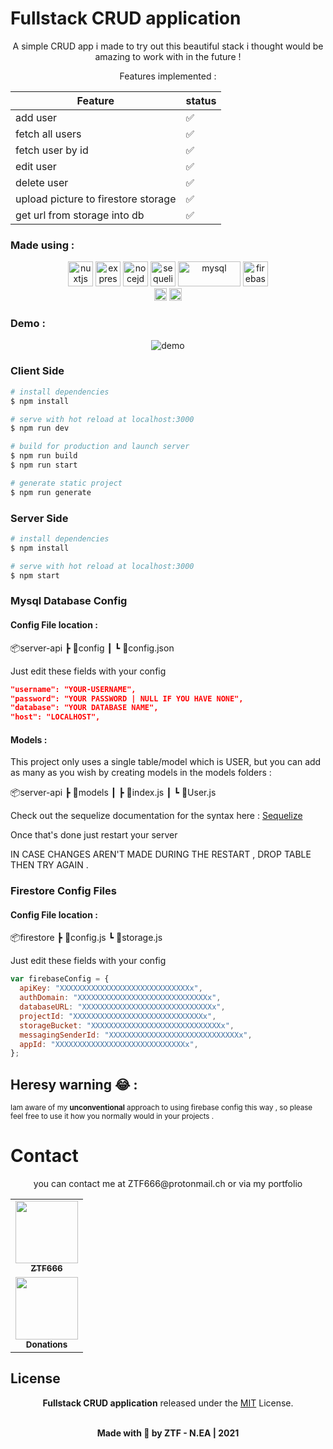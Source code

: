 # Fullstack CRUD application

<div align="center">
A simple CRUD app i made to try out this beautiful stack i thought would be amazing to work with in the future !

Features implemented :

| Feature                             | status |
| ----------------------------------- | ------ |
| add user                            | ✅     |
| fetch all users                     | ✅     |
| fetch user by id                    | ✅     |
| edit user                           | ✅     |
| delete user                         | ✅     |
| upload picture to firestore storage | ✅     |
| get url from storage into db        | ✅     |

</div>

### Made using :

<div align="center">
    <img src="https://www.vectorlogo.zone/logos/nuxtjs/nuxtjs-icon.svg" alt="nuxtjs" width="40" height="40"/>
    <img src="https://www.vectorlogo.zone/logos/expressjs/expressjs-icon.svg" alt="express" width="40" height="40"/>
    <img src="https://www.vectorlogo.zone/logos/nodejs/nodejs-icon.svg" alt="nocejd" width="40" height="40"/>
    <img src="https://www.vectorlogo.zone/logos/sequelizejs/sequelizejs-icon.svg" alt="sequelize" width="40" height="40"/>
    <img src="https://www.vectorlogo.zone/logos/mysql/mysql-horizontal.svg" alt="mysql" width="100" height="40"/>
    <img src="https://www.vectorlogo.zone/logos/firebase/firebase-icon.svg" alt="firebase" width="40" height="40"/>
    <br>
     <img src="https://www.vectorlogo.zone/logos/vuejs/vuejs-icon.svg" alt="vuejs" width="20" height="20"/>
    <img src="https://seeklogo.com/images/V/vuetify-logo-3BCF73C928-seeklogo.com.png" alt="vuetify" width="20" height="20"/>
</div>

### Demo :

<div align="center">
    <img src="demo.gif" alt="demo" />
</div>

### Client Side

```bash
# install dependencies
$ npm install

# serve with hot reload at localhost:3000
$ npm run dev

# build for production and launch server
$ npm run build
$ npm run start

# generate static project
$ npm run generate
```

### Server Side

```bash
# install dependencies
$ npm install

# serve with hot reload at localhost:3000
$ npm start

```

### Mysql Database Config

#### Config File location :

📦server-api
┣ 📂config
┃ ┗ 📜config.json

<p>Just edit these fields with your config</p>

```json
"username": "YOUR-USERNAME",
"password": "YOUR PASSWORD | NULL IF YOU HAVE NONE",
"database": "YOUR DATABASE NAME",
"host": "LOCALHOST",
```

#### Models :

<p>This project only uses a single table/model which is USER, but you can add as many as you wish by creating models in the models folders :  </p>

📦server-api
┣ 📂models
┃ ┣ 📜index.js
┃ ┗ 📜User.js

<p>Check out the sequelize documentation for the syntax here : <a href="http://sequelize.org" target="_">Sequelize</a></p>
 <p>Once that's done just restart your server</p>
 <p>IN CASE CHANGES AREN'T MADE DURING THE RESTART , DROP TABLE THEN TRY AGAIN .</p>

### Firestore Config Files

#### Config File location :

📦firestore
┣ 📜config.js
┗ 📜storage.js

<p>Just edit these fields with your config</p>

```javascript
var firebaseConfig = {
  apiKey: "XXXXXXXXXXXXXXXXXXXXXXXXXXXXXx",
  authDomain: "XXXXXXXXXXXXXXXXXXXXXXXXXXXXXx",
  databaseURL: "XXXXXXXXXXXXXXXXXXXXXXXXXXXXXx",
  projectId: "XXXXXXXXXXXXXXXXXXXXXXXXXXXXXx",
  storageBucket: "XXXXXXXXXXXXXXXXXXXXXXXXXXXXXx",
  messagingSenderId: "XXXXXXXXXXXXXXXXXXXXXXXXXXXXXx",
  appId: "XXXXXXXXXXXXXXXXXXXXXXXXXXXXXx",
};
```

## Heresy warning 😂 :

<p><small>Iam aware of my <strong>unconventional</strong> approach to using firebase config this way , so please feel free to use it how you normally would in your projects .</small></p>

# Contact

<div align="center">
<p>you can contact me at ZTF666@protonmail.ch or via my portfolio</p>

</div>

<div align="center">

<table>
  <tr>
    <td align="center"><a href="https://ztfportfolio.web.app/" target='_blank'><img src="https://avatars1.githubusercontent.com/u/32502988?v=4" width="100px;" alt=""/><br /><sub><b>ZTF666</b></sub></a></td>
  </tr>
  <tr>
    <td align="center"><a href="https://www.paypal.com/paypalme/ztf666" target='_blank'><img src="https://1000logos.net/wp-content/uploads/2017/05/emblem-Paypal.jpg" width="100px;" alt=""/><br /><sub><b>Donations</b></sub></a></td>
  </tr>
</table>

</div>

## License

<div align="center">

**Fullstack CRUD application**
released under the [MIT](LICENSE) License.
<br><br>

<strong><p>Made with 🖤 by ZTF - N.EA | 2021 </p> </strong>

</div>
